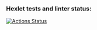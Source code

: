 ### Hexlet tests and linter status:
[![Actions Status](https://github.com/bigdealova/python-project-lvl1/workflows/hexlet-check/badge.svg)](https://github.com/bigdealova/python-project-lvl1/actions)